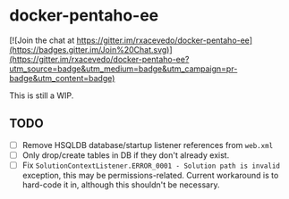 # docker-pentaho-ee

[![Join the chat at https://gitter.im/rxacevedo/docker-pentaho-ee](https://badges.gitter.im/Join%20Chat.svg)](https://gitter.im/rxacevedo/docker-pentaho-ee?utm_source=badge&utm_medium=badge&utm_campaign=pr-badge&utm_content=badge)

This is still a WIP.

## TODO

- [ ] Remove HSQLDB database/startup listener references from `web.xml`
- [ ] Only drop/create tables in DB if they don't already exist.
- [ ] Fix `SolutionContextListener.ERROR_0001 - Solution path is invalid` exception, this may be permissions-related. Current workaround is to hard-code it in, although this shouldn't be necessary.
